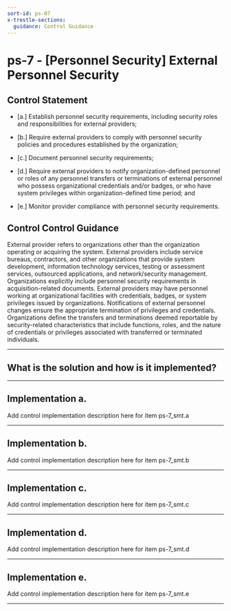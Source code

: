 ```yaml
---
sort-id: ps-07
x-trestle-sections:
  guidance: Control Guidance
---
```


# ps-7 - \[Personnel Security\] External Personnel Security

## Control Statement

- \[a.\] Establish personnel security requirements, including security roles and responsibilities for external providers;

- \[b.\] Require external providers to comply with personnel security policies and procedures established by the organization;

- \[c.\] Document personnel security requirements;

- \[d.\] Require external providers to notify organization-defined personnel or roles of any personnel transfers or terminations of external personnel who possess organizational credentials and/or badges, or who have system privileges within organization-defined time period; and

- \[e.\] Monitor provider compliance with personnel security requirements.

## Control Control Guidance

External provider refers to organizations other than the organization operating or acquiring the system. External providers include service bureaus, contractors, and other organizations that provide system development, information technology services, testing or assessment services, outsourced applications, and network/security management. Organizations explicitly include personnel security requirements in acquisition-related documents. External providers may have personnel working at organizational facilities with credentials, badges, or system privileges issued by organizations. Notifications of external personnel changes ensure the appropriate termination of privileges and credentials. Organizations define the transfers and terminations deemed reportable by security-related characteristics that include functions, roles, and the nature of credentials or privileges associated with transferred or terminated individuals.

______________________________________________________________________

## What is the solution and how is it implemented?

<!-- Please leave this section blank and enter implementation details in the parts below. -->

______________________________________________________________________

## Implementation a.

Add control implementation description here for item ps-7_smt.a

______________________________________________________________________

## Implementation b.

Add control implementation description here for item ps-7_smt.b

______________________________________________________________________

## Implementation c.

Add control implementation description here for item ps-7_smt.c

______________________________________________________________________

## Implementation d.

Add control implementation description here for item ps-7_smt.d

______________________________________________________________________

## Implementation e.

Add control implementation description here for item ps-7_smt.e

______________________________________________________________________
